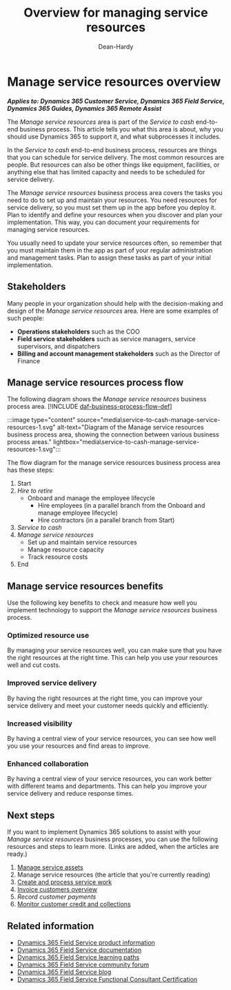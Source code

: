﻿---
title: Overview for managing service resources
description: Learn what the Manage service resources business process area is, who the stakeholders are, and what the benefits are of using Dynamics 365 to support it.
author: Dean-Hardy
ms.author: dehardy
ms.topic: conceptual
ms.date: 04/03/2024
ai.usage: ai-assisted
---

# Manage service resources overview

***Applies to: Dynamics 365 Customer Service, Dynamics 365 Field Service, Dynamics 365 Guides, Dynamics 365 Remote Assist***

The *Manage service resources* area is part of the *Service to cash* end-to-end business process. This article tells you what this area is about, why you should use Dynamics 365 to support it, and what subprocesses it includes.

In the *Service to cash* end-to-end business process, resources are things that you can schedule for service delivery. The most common resources are people. But resources can also be other things like equipment, facilities, or anything else that has limited capacity and needs to be scheduled for service delivery.

The *Manage service resources* business process area covers the tasks you need to do to set up and maintain your resources. You need resources for service delivery, so you must set them up in the app before you deploy it. Plan to identify and define your resources when you discover and plan your implementation. This way, you can document your requirements for managing service resources.

You usually need to update your service resources often, so remember that you must maintain them in the app as part of your regular administration and management tasks. Plan to assign these tasks as part of your initial implementation.

## Stakeholders

Many people in your organization should help with the decision-making and design of the *Manage service resources* area. Here are some examples of such people:

- **Operations stakeholders** such as the COO
- **Field service stakeholders** such as service managers, service supervisors, and dispatchers
- **Billing and account management stakeholders** such as the Director of Finance

## Manage service resources process flow

The following diagram shows the *Manage service resources* business process area. [!INCLUDE [daf-business-process-flow-def](~/../shared-content/shared/guidance-includes/daf-business-process-flow-def.md)]

:::image type="content" source="media\service-to-cash-manage-service-resources-1.svg" alt-text="Diagram of the Manage service resources business process area, showing the connection between various business process areas." lightbox="media\service-to-cash-manage-service-resources-1.svg":::

The flow diagram for the manage service resources business process area has these steps:

1. Start
1. *Hire to retire*
    - Onboard and manage the employee lifecycle
        - Hire employees (in a parallel branch from the Onboard and manage employee lifecycle)
        - Hire contractors (in a parallel branch from Start)
1. *Service to cash*
1. *Manage service resources*
    - Set up and maintain service resources
    - Manage resource capacity
    - Track resource costs
1. End

## Manage service resources benefits

Use the following key benefits to check and measure how well you implement technology to support the *Manage service resources* business process.

### Optimized resource use

By managing your service resources well, you can make sure that you have the right resources at the right time. This can help you use your resources well and cut costs.

### Improved service delivery

By having the right resources at the right time, you can improve your service delivery and meet your customer needs quickly and efficiently.

### Increased visibility

By having a central view of your service resources, you can see how well you use your resources and find areas to improve.

### Enhanced collaboration

By having a central view of your service resources, you can work better with different teams and departments. This can help you improve your service delivery and reduce response times.

## Next steps

If you want to implement Dynamics 365 solutions to assist with your *Manage service resources* business processes, you can use the following resources and steps to learn more. (Links are added, when the articles are ready.)

1. [Manage service assets](service-to-cash-manage-service-assets.md)
2. Manage service resources (the article that you're currently reading)
3. [Create and process service work](service-to-cash-create-process-service-work.md)
4. [Invoice customers overview](order-to-cash-invoice-sales-orders-overview.md)
5. *Record customer payments*
6. [Monitor customer credit and collections](order-to-cash-monitor-customer-credit-collections-overview.md)

## Related information

- [Dynamics 365 Field Service product information](https://www.microsoft.com/dynamics-365/products/field-service)
- [Dynamics 365 Field Service documentation](/dynamics365/field-service/finance-operations-integration)
- [Dynamics 365 Field Service learning paths](/training/browse/?expanded=dynamics-365&products=dynamics-field-service&resource_type=learning%20path)
- [Dynamics 365 Field Service community forum](https://community.dynamics.com/365/fieldservice/f/dynamics-365-for-field-service-forum)
- [Dynamics 365 Field Service blog](https://cloudblogs.microsoft.com/dynamics365/it/product/dynamics-365-field-service/?sort-by=newest-oldest&date=any&s=)
- [Dynamics 365 Field Service Functional Consultant Certification](/credentials/certifications/exams/mb-240/)
